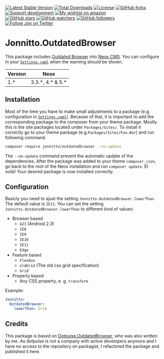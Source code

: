 [![Latest Stable Version](https://poser.pugx.org/jonnitto/outdatedbrowser/v/stable)](https://packagist.org/packages/jonnitto/outdatedbrowser)
[![Total Downloads](https://poser.pugx.org/jonnitto/outdatedbrowser/downloads)](https://packagist.org/packages/jonnitto/outdatedbrowser)
[![License](https://poser.pugx.org/jonnitto/outdatedbrowser/license)](https://packagist.org/packages/jonnitto/outdatedbrowser)
[![GitHub forks](https://img.shields.io/github/forks/jonnitto/Jonnitto.OutdatedBrowser.svg?style=social&label=Fork)](https://github.com/jonnitto/Jonnitto.OutdatedBrowser/fork)
[![Support development](https://img.shields.io/badge/Donate-PayPal-yellow.svg)](https://www.paypal.me/Jonnitto/20eur)
[![My wishlist on amazon](https://img.shields.io/badge/Wishlist-Amazon-yellow.svg)](https://www.amazon.de/hz/wishlist/ls/2WPGORAVYF39B?&sort=default)  
[![GitHub stars](https://img.shields.io/github/stars/jonnitto/Jonnitto.OutdatedBrowser.svg?style=social&label=Stars)](https://github.com/jonnitto/Jonnitto.OutdatedBrowser/stargazers)
[![GitHub watchers](https://img.shields.io/github/watchers/jonnitto/Jonnitto.OutdatedBrowser.svg?style=social&label=Watch)](https://github.com/jonnitto/Jonnitto.OutdatedBrowser/subscription)
[![GitHub followers](https://img.shields.io/github/followers/jonnitto.svg?style=social&label=Follow)](https://github.com/jonnitto/followers)
[![Follow Jon on Twitter](https://img.shields.io/twitter/follow/jonnitto.svg?style=social&label=Follow)](https://twitter.com/jonnitto)

# Jonnitto.OutdatedBrowser

This package includes [Outdated Browser](http://outdatedbrowser.com/) into [Neos CMS](https://www.neos.io). You can configure in your [`Settings.yaml`](Configuration/Settings.yaml) when the warning should be shown.

| Version | Neos                |
| ------- | ------------------- |
| 1.\*    | 3.3.\*, 4.\* & 5.\* |

## Installation

Most of the time you have to make small adjustments to a package (e.g. configuration in [`Settings.yaml`](Configuration/Settings.yaml)). Because of that, it is important to add the corresponding package to the composer from your theme package. Mostly this is the site packages located under `Packages/Sites/`. To install it correctly go to your theme package (e.g.`Packages/Sites/Foo.Bar`) and run following command:

```bash
composer require jonnitto/outdatedbrowser --no-update
```

The `--no-update` command prevent the automatic update of the dependencies. After the package was added to your theme `composer.json`, go back to the root of the Neos installation and run `composer update`. Et voilà! Your desired package is now installed correctly.

## Configuration

Basicly you need to ajust the setting `Jonnitto.OutdatedBrowser.lowerThan`. The default value is `IE11`.
You can set the setting `Jonnitto.OutdatedBrowser.lowerThan` to different kind of values:

-   Browser based
    -   `A23` (Android 2.3)
    -   `IE8`
    -   `IE9`
    -   `IE10`
    -   `IE11`
    -   `Edge`
-   Feature based
    -   `Flexbox`
    -   `oldGrid` (The old css grid specification)
    -   `Grid`
-   Property based
    -   Any CSS property, e. g. `transform`

Example:

```yaml
Jonnitto:
  OutdatedBrowser:
    lowerThan: Grid
```

## Credits
This package is based on [Dotpulse.OutdatedBrowser](https://github.com/dotpulse/Dotpulse.OutdatedBrowser), who was also written by me. As dotpulse is not a company with active developers anymore and I have no access to the repository on packagist, I refactored the package and published it here.
